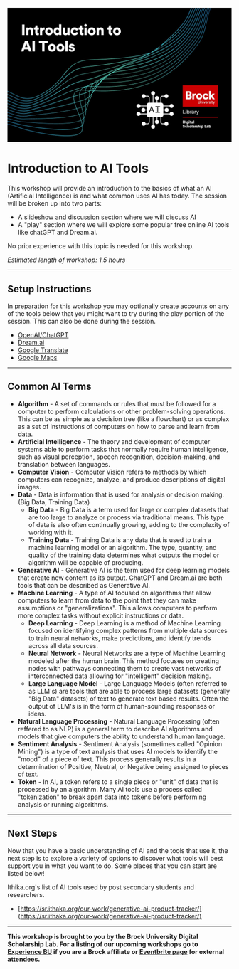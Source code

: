 ![Splash image](IntroAITools.jpg)


# Introduction to AI Tools
This workshop will provide an introduction to the basics of what an AI (Artificial Intelligence) is and what common uses AI has today.  The session will be broken up into two parts:

- A slideshow and discussion section where we will discuss AI
- A "play" section where we will explore some popular free online AI tools like chatGPT and Dream.ai.


No prior experience with this topic is needed for this workshop.

*Estimated length of workshop: 1.5 hours*

----

## Setup Instructions
In preparation for this workshop you may optionally create accounts on any of the tools below that you might want to try during the play portion of the session.  This can also be done during the session.

- [OpenAI/ChatGPT](https://chat.openai.com/)
- [Dream.ai](https://dream.ai/)
- [Google Translate](https://translate.google.com/) 
- [Google Maps](https://www.google.com/maps)

----

## Common AI Terms

- **Algorithm** - A set of commands or rules that must be followed for a computer to perform calculations or other problem-solving operations.  This can be as simple as a decision tree (like a flowchart) or as complex as a set of instructions of computers on how to parse and learn from data.
- **Artificial Intelligence** - The theory and development of computer systems able to perform tasks that normally require human intelligence, such as visual perception, speech recognition, decision-making, and translation between languages.
- **Computer Vision** - Computer Vision refers to methods by which computers can recognize, analyze, and produce descriptions of digital images.
- **Data** - Data is information that is used for analysis or decision making. (Big Data, Training Data)
  - **Big Data** - Big Data is a term used for large or complex datasets that are too large to analyze or process via traditional means.  This type of data is also often continually growing, adding to the complexity of working with it.
  - **Training Data** -  Training Data is any data that is used to train a machine learning model or an algorithm.  The type, quantity, and quality of the training data determines what outputs the model or algorithm will be capable of producing. 
- **Generative AI** - Generative AI is the term used for deep learning models that create new content as its output.  ChatGPT and Dream.ai are both tools that can be described as Generative AI.
- **Machine Learning** - A type of AI focused on algorithms that allow computers to learn from data to the point that they can make assumptions or "generalizations".  This allows computers to perform more complex tasks without explicit instructions or data.
  - **Deep Learning** - Deep Learning is a method of Machine Learning focused on identifying complex patterns from multiple data sources to train neural networks, make predictions, and identify trends across all data sources.
  - **Neural Network** - Neural Networks are a type of Machine Learning modeled after the human brain.  This method focuses on creating nodes with pathways connecting them to create vast networks of interconnected data allowing for "intelligent" decision making.
  - **Large Language Model** - Large Language Models (often referred to as LLM's) are tools that are able to process large datasets (generally "Big Data" datasets) of text to generate text based results.  Often the output of LLM's is in the form of human-sounding responses or ideas.
- **Natural Language Processing** - Natural Language Processing (often reffered to as NLP) is a general term to describe AI algorithms and models that give computers the ability to understand human language.
- **Sentiment Analysis** - Sentiment Analysis (sometimes called "Opinion Mining") is a type of text analysis that uses AI models to identify the "mood" of a piece of text.  This process generally results in a determination of Positive, Neutral, or Negative being assigned to pieces of text.
- **Token** - In AI, a token refers to a single piece or "unit" of data that is processed by an algorithm.  Many AI tools use a process called "tokenization" to break apart data into tokens before performing analysis or running algorithms.


----

## Next Steps
Now that you have a basic understanding of AI and the tools that use it, the next step is to explore a variety of options to discover what tools will best support you in what you want to do.  Some places that you can start are listed below!

Ithika.org's list of AI tools used by post secondary students and researchers.
- [https://sr.ithaka.org/our-work/generative-ai-product-tracker/](https://sr.ithaka.org/our-work/generative-ai-product-tracker/)



----

**This workshop is brought to you by the Brock University Digital Scholarship Lab.  For a listing of our upcoming workshops go to [Experience BU](https://experiencebu.brocku.ca/organization/dsl) if you are a Brock affiliate or [Eventbrite page](https://www.eventbrite.ca/o/brock-university-digital-scholarship-lab-21661627350) for external attendees.**


